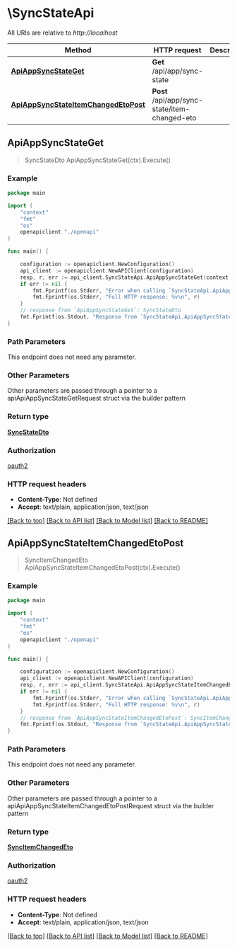 # \SyncStateApi

All URIs are relative to *http://localhost*

Method | HTTP request | Description
------------- | ------------- | -------------
[**ApiAppSyncStateGet**](SyncStateApi.md#ApiAppSyncStateGet) | **Get** /api/app/sync-state | 
[**ApiAppSyncStateItemChangedEtoPost**](SyncStateApi.md#ApiAppSyncStateItemChangedEtoPost) | **Post** /api/app/sync-state/item-changed-eto | 



## ApiAppSyncStateGet

> SyncStateDto ApiAppSyncStateGet(ctx).Execute()



### Example

```go
package main

import (
    "context"
    "fmt"
    "os"
    openapiclient "./openapi"
)

func main() {

    configuration := openapiclient.NewConfiguration()
    api_client := openapiclient.NewAPIClient(configuration)
    resp, r, err := api_client.SyncStateApi.ApiAppSyncStateGet(context.Background()).Execute()
    if err != nil {
        fmt.Fprintf(os.Stderr, "Error when calling `SyncStateApi.ApiAppSyncStateGet``: %v\n", err)
        fmt.Fprintf(os.Stderr, "Full HTTP response: %v\n", r)
    }
    // response from `ApiAppSyncStateGet`: SyncStateDto
    fmt.Fprintf(os.Stdout, "Response from `SyncStateApi.ApiAppSyncStateGet`: %v\n", resp)
}
```

### Path Parameters

This endpoint does not need any parameter.

### Other Parameters

Other parameters are passed through a pointer to a apiApiAppSyncStateGetRequest struct via the builder pattern


### Return type

[**SyncStateDto**](SyncStateDto.md)

### Authorization

[oauth2](../README.md#oauth2)

### HTTP request headers

- **Content-Type**: Not defined
- **Accept**: text/plain, application/json, text/json

[[Back to top]](#) [[Back to API list]](../README.md#documentation-for-api-endpoints)
[[Back to Model list]](../README.md#documentation-for-models)
[[Back to README]](../README.md)


## ApiAppSyncStateItemChangedEtoPost

> SyncItemChangedEto ApiAppSyncStateItemChangedEtoPost(ctx).Execute()



### Example

```go
package main

import (
    "context"
    "fmt"
    "os"
    openapiclient "./openapi"
)

func main() {

    configuration := openapiclient.NewConfiguration()
    api_client := openapiclient.NewAPIClient(configuration)
    resp, r, err := api_client.SyncStateApi.ApiAppSyncStateItemChangedEtoPost(context.Background()).Execute()
    if err != nil {
        fmt.Fprintf(os.Stderr, "Error when calling `SyncStateApi.ApiAppSyncStateItemChangedEtoPost``: %v\n", err)
        fmt.Fprintf(os.Stderr, "Full HTTP response: %v\n", r)
    }
    // response from `ApiAppSyncStateItemChangedEtoPost`: SyncItemChangedEto
    fmt.Fprintf(os.Stdout, "Response from `SyncStateApi.ApiAppSyncStateItemChangedEtoPost`: %v\n", resp)
}
```

### Path Parameters

This endpoint does not need any parameter.

### Other Parameters

Other parameters are passed through a pointer to a apiApiAppSyncStateItemChangedEtoPostRequest struct via the builder pattern


### Return type

[**SyncItemChangedEto**](SyncItemChangedEto.md)

### Authorization

[oauth2](../README.md#oauth2)

### HTTP request headers

- **Content-Type**: Not defined
- **Accept**: text/plain, application/json, text/json

[[Back to top]](#) [[Back to API list]](../README.md#documentation-for-api-endpoints)
[[Back to Model list]](../README.md#documentation-for-models)
[[Back to README]](../README.md)

